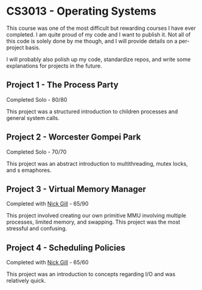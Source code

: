 # CS3013 - Operating Systems

This course was one of the most difficult but rewarding courses I have ever completed. I am quite proud of my code and I want to publish it. Not all of this code is solely done by me though, and I will provide details on a per-project basis.

I will probably also polish up my code, standardize repos, and write some explanations for projects in the future.

## Project 1 - The Process Party
Completed Solo - 80/80

This project was a structured introduction to children processes and general system calls.

## Project 2 - Worcester Gompei Park
Completed Solo - 70/70

This project was an abstract introduction to multithreading, mutex locks, and s
emaphores.

## Project 3 - Virtual Memory Manager
Completed with [Nick Gill](https://github.com/nicolas-gill) - 65/90

This project involved creating our own primitive MMU involving multiple processes, limited memory, and swapping. This project was the most stressful and confusing.

## Project 4 - Scheduling Policies
Completed with [Nick Gill](https://github.com/nicolas-gill) - 65/60

This project was an introduction to concepts regarding I/O and was relatively quick.